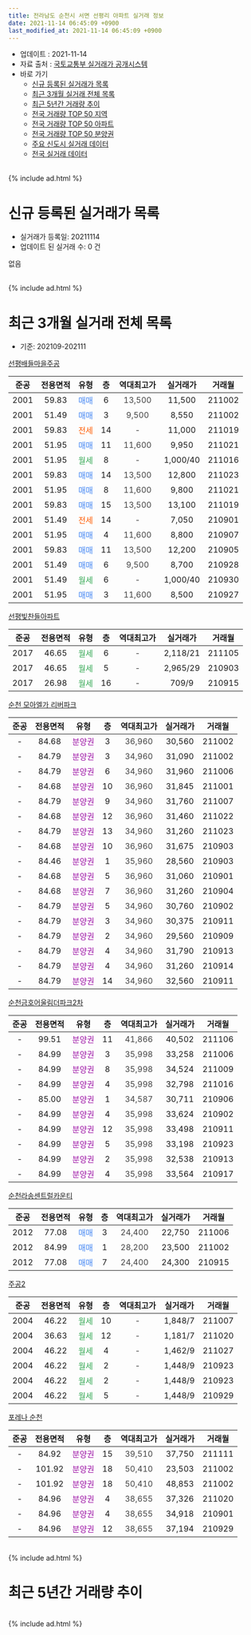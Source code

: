 ```yaml
---
title: 전라남도 순천시 서면 선평리 아파트 실거래 정보
date: 2021-11-14 06:45:09 +0900
last_modified_at: 2021-11-14 06:45:09 +0900
---
```


* 업데이트 : 2021-11-14
* 자료 출처 : [국토교통부 실거래가 공개시스템](http://rt.molit.go.kr)
* 바로 가기
    * [신규 등록된 실거래가 목록](#신규-등록된-실거래가-목록)
    * [최근 3개월 실거래 전체 목록](#최근-3개월-실거래-전체-목록)
    * [최근 5년간 거래량 추이](#최근-5년간-거래량-추이)
    * [전국 거래량 TOP 50 지역](https://inasie.github.io/apt-trade-info/최근-3개월-전국에서-가장-거래가-많이-발생한-지역)
    * [전국 거래량 TOP 50 아파트](https://inasie.github.io/apt-trade-info/최근-3개월-전국에서-가장-거래가-많이-발생한-아파트)
    * [전국 거래량 TOP 50 분양권](https://inasie.github.io/apt-trade-info/최근-3개월-전국에서-가장-거래가-많이-발생한-분양권)
    * [주요 신도시 실거래 데이터](https://inasie.github.io/apt-trade-info/주요-신도시)
    * [전국 실거래 데이터](https://inasie.github.io/apt-trade-info/전국)
<br>
{% include ad.html %}
<br>

# 신규 등록된 실거래가 목록
* 실거래가 등록일: 20211114
* 업데이트 된 실거래 수: 0 건

없음

<br>
{% include ad.html %}
<br>

# 최근 3개월 실거래 전체 목록
* 기준: 202109-202111


[선평배들마을주공](https://search.naver.com/search.naver?query=%EC%A0%84%EB%9D%BC%EB%82%A8%EB%8F%84+%EC%88%9C%EC%B2%9C%EC%8B%9C+%EC%84%9C%EB%A9%B4+%EC%84%A0%ED%8F%89%EB%A6%AC+%EC%84%A0%ED%8F%89%EB%B0%B0%EB%93%A4%EB%A7%88%EC%9D%84%EC%A3%BC%EA%B3%B5)

|준공|전용면적|유형|층|역대최고가|실거래가|거래월|
|:---:|:---:|:---:|:---:|:---:|:---:|:---:|
|2001|59.83|<span style="color:#4285f3">매매</span>|6|<span style="color:#444444">13,500</span>|11,500|211002|
|2001|51.49|<span style="color:#4285f3">매매</span>|3|<span style="color:#444444">9,500</span>|8,550|211002|
|2001|59.83|<span style="color:#ff5a00">전세</span>|14|<span style="color:#444444">-</span>|11,000|211019|
|2001|51.95|<span style="color:#4285f3">매매</span>|11|<span style="color:#444444">11,600</span>|9,950|211021|
|2001|51.95|<span style="color:#34a853">월세</span>|8|<span style="color:#444444">-</span>|1,000/40|211016|
|2001|59.83|<span style="color:#4285f3">매매</span>|14|<span style="color:#444444">13,500</span>|12,800|211023|
|2001|51.95|<span style="color:#4285f3">매매</span>|8|<span style="color:#444444">11,600</span>|9,800|211021|
|2001|59.83|<span style="color:#4285f3">매매</span>|15|<span style="color:#444444">13,500</span>|13,100|211019|
|2001|51.49|<span style="color:#ff5a00">전세</span>|14|<span style="color:#444444">-</span>|7,050|210901|
|2001|51.95|<span style="color:#4285f3">매매</span>|4|<span style="color:#444444">11,600</span>|8,800|210907|
|2001|59.83|<span style="color:#4285f3">매매</span>|11|<span style="color:#444444">13,500</span>|12,200|210905|
|2001|51.49|<span style="color:#4285f3">매매</span>|6|<span style="color:#444444">9,500</span>|8,700|210928|
|2001|51.49|<span style="color:#34a853">월세</span>|6|<span style="color:#444444">-</span>|1,000/40|210930|
|2001|51.95|<span style="color:#4285f3">매매</span>|3|<span style="color:#444444">11,600</span>|8,500|210927|

[선평빛찬들아파트](https://search.naver.com/search.naver?query=%EC%A0%84%EB%9D%BC%EB%82%A8%EB%8F%84+%EC%88%9C%EC%B2%9C%EC%8B%9C+%EC%84%9C%EB%A9%B4+%EC%84%A0%ED%8F%89%EB%A6%AC+%EC%84%A0%ED%8F%89%EB%B9%9B%EC%B0%AC%EB%93%A4%EC%95%84%ED%8C%8C%ED%8A%B8)

|준공|전용면적|유형|층|역대최고가|실거래가|거래월|
|:---:|:---:|:---:|:---:|:---:|:---:|:---:|
|2017|46.65|<span style="color:#34a853">월세</span>|6|<span style="color:#444444">-</span>|2,118/21|211105|
|2017|46.65|<span style="color:#34a853">월세</span>|5|<span style="color:#444444">-</span>|2,965/29|210903|
|2017|26.98|<span style="color:#34a853">월세</span>|16|<span style="color:#444444">-</span>|709/9|210915|

[순천 모아엘가 리버파크](https://search.naver.com/search.naver?query=%EC%A0%84%EB%9D%BC%EB%82%A8%EB%8F%84+%EC%88%9C%EC%B2%9C%EC%8B%9C+%EC%84%9C%EB%A9%B4+%EC%84%A0%ED%8F%89%EB%A6%AC+%EC%88%9C%EC%B2%9C+%EB%AA%A8%EC%95%84%EC%97%98%EA%B0%80+%EB%A6%AC%EB%B2%84%ED%8C%8C%ED%81%AC)

|준공|전용면적|유형|층|역대최고가|실거래가|거래월|
|:---:|:---:|:---:|:---:|:---:|:---:|:---:|
|-|84.68|<span style="color:#9C11A5">분양권</span>|3|<span style="color:#444444">36,960</span>|30,560|211002|
|-|84.79|<span style="color:#9C11A5">분양권</span>|3|<span style="color:#444444">34,960</span>|31,090|211002|
|-|84.79|<span style="color:#9C11A5">분양권</span>|6|<span style="color:#444444">34,960</span>|31,960|211006|
|-|84.68|<span style="color:#9C11A5">분양권</span>|10|<span style="color:#444444">36,960</span>|31,845|211001|
|-|84.79|<span style="color:#9C11A5">분양권</span>|9|<span style="color:#444444">34,960</span>|31,760|211007|
|-|84.68|<span style="color:#9C11A5">분양권</span>|12|<span style="color:#444444">36,960</span>|31,460|211022|
|-|84.79|<span style="color:#9C11A5">분양권</span>|13|<span style="color:#444444">34,960</span>|31,260|211023|
|-|84.68|<span style="color:#9C11A5">분양권</span>|10|<span style="color:#444444">36,960</span>|31,675|210903|
|-|84.46|<span style="color:#9C11A5">분양권</span>|1|<span style="color:#444444">35,960</span>|28,560|210903|
|-|84.68|<span style="color:#9C11A5">분양권</span>|5|<span style="color:#444444">36,960</span>|31,060|210901|
|-|84.68|<span style="color:#9C11A5">분양권</span>|7|<span style="color:#444444">36,960</span>|31,260|210904|
|-|84.79|<span style="color:#9C11A5">분양권</span>|5|<span style="color:#444444">34,960</span>|30,760|210902|
|-|84.79|<span style="color:#9C11A5">분양권</span>|3|<span style="color:#444444">34,960</span>|30,375|210911|
|-|84.79|<span style="color:#9C11A5">분양권</span>|2|<span style="color:#444444">34,960</span>|29,560|210909|
|-|84.79|<span style="color:#9C11A5">분양권</span>|4|<span style="color:#444444">34,960</span>|31,790|210913|
|-|84.79|<span style="color:#9C11A5">분양권</span>|4|<span style="color:#444444">34,960</span>|31,260|210914|
|-|84.79|<span style="color:#9C11A5">분양권</span>|14|<span style="color:#444444">34,960</span>|32,560|210911|

[순천금호어울림더파크2차](https://search.naver.com/search.naver?query=%EC%A0%84%EB%9D%BC%EB%82%A8%EB%8F%84+%EC%88%9C%EC%B2%9C%EC%8B%9C+%EC%84%9C%EB%A9%B4+%EC%84%A0%ED%8F%89%EB%A6%AC+%EC%88%9C%EC%B2%9C%EA%B8%88%ED%98%B8%EC%96%B4%EC%9A%B8%EB%A6%BC%EB%8D%94%ED%8C%8C%ED%81%AC2%EC%B0%A8)

|준공|전용면적|유형|층|역대최고가|실거래가|거래월|
|:---:|:---:|:---:|:---:|:---:|:---:|:---:|
|-|99.51|<span style="color:#9C11A5">분양권</span>|11|<span style="color:#444444">41,866</span>|40,502|211106|
|-|84.99|<span style="color:#9C11A5">분양권</span>|3|<span style="color:#444444">35,998</span>|33,258|211006|
|-|84.99|<span style="color:#9C11A5">분양권</span>|8|<span style="color:#444444">35,998</span>|34,524|211009|
|-|84.99|<span style="color:#9C11A5">분양권</span>|4|<span style="color:#444444">35,998</span>|32,798|211016|
|-|85.00|<span style="color:#9C11A5">분양권</span>|1|<span style="color:#444444">34,587</span>|30,711|210906|
|-|84.99|<span style="color:#9C11A5">분양권</span>|4|<span style="color:#444444">35,998</span>|33,624|210902|
|-|84.99|<span style="color:#9C11A5">분양권</span>|12|<span style="color:#444444">35,998</span>|33,498|210911|
|-|84.99|<span style="color:#9C11A5">분양권</span>|5|<span style="color:#444444">35,998</span>|33,198|210923|
|-|84.99|<span style="color:#9C11A5">분양권</span>|2|<span style="color:#444444">35,998</span>|32,538|210913|
|-|84.99|<span style="color:#9C11A5">분양권</span>|4|<span style="color:#444444">35,998</span>|33,564|210917|


<script async src="//pagead2.googlesyndication.com/pagead/js/adsbygoogle.js"></script>
<!-- 기본 -->
<ins class="adsbygoogle"
     style="display:block"
     data-ad-client="ca-pub-2446590836940007"
     data-ad-slot="1659523306"
     data-ad-format="auto"
     data-full-width-responsive="true"></ins>
<script>
(adsbygoogle = window.adsbygoogle || []).push({});
</script>


[순천라송센트럴카운티](https://search.naver.com/search.naver?query=%EC%A0%84%EB%9D%BC%EB%82%A8%EB%8F%84+%EC%88%9C%EC%B2%9C%EC%8B%9C+%EC%84%9C%EB%A9%B4+%EC%84%A0%ED%8F%89%EB%A6%AC+%EC%88%9C%EC%B2%9C%EB%9D%BC%EC%86%A1%EC%84%BC%ED%8A%B8%EB%9F%B4%EC%B9%B4%EC%9A%B4%ED%8B%B0)

|준공|전용면적|유형|층|역대최고가|실거래가|거래월|
|:---:|:---:|:---:|:---:|:---:|:---:|:---:|
|2012|77.08|<span style="color:#4285f3">매매</span>|3|<span style="color:#444444">24,400</span>|22,750|211006|
|2012|84.99|<span style="color:#4285f3">매매</span>|1|<span style="color:#444444">28,200</span>|23,500|211002|
|2012|77.08|<span style="color:#4285f3">매매</span>|7|<span style="color:#444444">24,400</span>|24,300|210915|

[주공2](https://search.naver.com/search.naver?query=%EC%A0%84%EB%9D%BC%EB%82%A8%EB%8F%84+%EC%88%9C%EC%B2%9C%EC%8B%9C+%EC%84%9C%EB%A9%B4+%EC%84%A0%ED%8F%89%EB%A6%AC+%EC%A3%BC%EA%B3%B52)

|준공|전용면적|유형|층|역대최고가|실거래가|거래월|
|:---:|:---:|:---:|:---:|:---:|:---:|:---:|
|2004|46.22|<span style="color:#34a853">월세</span>|10|<span style="color:#444444">-</span>|1,848/7|211007|
|2004|36.63|<span style="color:#34a853">월세</span>|12|<span style="color:#444444">-</span>|1,181/7|211020|
|2004|46.22|<span style="color:#34a853">월세</span>|4|<span style="color:#444444">-</span>|1,462/9|211027|
|2004|46.22|<span style="color:#34a853">월세</span>|2|<span style="color:#444444">-</span>|1,448/9|210923|
|2004|46.22|<span style="color:#34a853">월세</span>|2|<span style="color:#444444">-</span>|1,448/9|210923|
|2004|46.22|<span style="color:#34a853">월세</span>|5|<span style="color:#444444">-</span>|1,448/9|210929|

[포레나 순천](https://search.naver.com/search.naver?query=%EC%A0%84%EB%9D%BC%EB%82%A8%EB%8F%84+%EC%88%9C%EC%B2%9C%EC%8B%9C+%EC%84%9C%EB%A9%B4+%EC%84%A0%ED%8F%89%EB%A6%AC+%ED%8F%AC%EB%A0%88%EB%82%98+%EC%88%9C%EC%B2%9C)

|준공|전용면적|유형|층|역대최고가|실거래가|거래월|
|:---:|:---:|:---:|:---:|:---:|:---:|:---:|
|-|84.92|<span style="color:#9C11A5">분양권</span>|15|<span style="color:#444444">39,510</span>|37,750|211111|
|-|101.92|<span style="color:#9C11A5">분양권</span>|18|<span style="color:#444444">50,410</span>|23,503|211002|
|-|101.92|<span style="color:#9C11A5">분양권</span>|18|<span style="color:#444444">50,410</span>|48,853|211002|
|-|84.96|<span style="color:#9C11A5">분양권</span>|4|<span style="color:#444444">38,655</span>|37,326|211020|
|-|84.96|<span style="color:#9C11A5">분양권</span>|4|<span style="color:#444444">38,655</span>|34,918|210901|
|-|84.96|<span style="color:#9C11A5">분양권</span>|12|<span style="color:#444444">38,655</span>|37,194|210929|


<br>
{% include ad.html %}
<br>

# 최근 5년간 거래량 추이


<div style="width:100%;">
    <canvas id="deal_progress" height="200"></canvas>
</div>

<script>
new Chart(document.getElementById("deal_progress"), {
    type: 'line',
    data: {
        labels: ['201611','201612','201701','201702','201703','201704','201705','201706','201707','201708','201709','201710','201711','201712','201801','201802','201803','201804','201805','201806','201807','201808','201809','201810','201811','201812','201901','201902','201903','201904','201905','201906','201907','201908','201909','201910','201911','201912','202001','202002','202003','202004','202005','202006','202007','202008','202009','202010','202011','202012','202101','202102','202103','202104','202105','202106','202107','202108','202109','202110','202111'],
        datasets: [{
            label: '매매',
            pointRadius: 1,
            data: [14, 9, 10, 18, 7, 9, 9, 8, 6, 7, 7, 4, 6, 9, 9, 4, 8, 12, 11, 13, 6, 10, 3, 9, 3, 9, 8, 8, 10, 4, 7, 6, 5, 12, 93, 38, 25, 26, 33, 63, 41, 29, 123, 55, 65, 21, 31, 114, 132, 64, 24, 33, 39, 92, 56, 53, 27, 18, 23, 21, 2],
            borderColor: "rgba(255, 201, 14, 1)",
            backgroundColor: "rgba(255, 201, 14, 0.5)",
            fill: false,
            lineTension: 0
        },{
            label: '전월세',
            pointRadius: 1,
            data: [6, 21, 7, 3, 11, 5, 6, 27, 27, 11, 18, 3, 8, 2, 6, 12, 5, 7, 5, 6, 8, 8, 2, 5, 7, 15, 7, 10, 9, 7, 14, 5, 5, 7, 9, 8, 4, 35, 5, 3, 4, 4, 7, 10, 5, 8, 4, 3, 8, 11, 3, 5, 8, 11, 20, 22, 8, 7, 7, 5, 1],
            borderColor: "rgba(0, 141, 185, 1)",
            backgroundColor: "rgba(0, 141, 185, 0.5)",
            fill: false,
            lineTension: 0
        }
        ]
    },
    options: {
        responsive: true,
        title: {
            display: false
        },
        tooltips: {
            mode: 'index',
            intersect: false
        },
        hover: {
            mode: 'nearest',
            intersect: true
        },
        scales: {
            xAxes: [{
                display: true,
                scaleLabel: {
                    display: true,
                    labelString: '년/월'
                }
            }],
            yAxes: [{
                display: true,
                ticks: {
                    suggestedMin: 0,
                },
                scaleLabel: {
                    display: true,
                    labelString: '실거래 수'
                }
            }]
        }
    }
});

</script>


<br>
{% include ad.html %}
<br>


